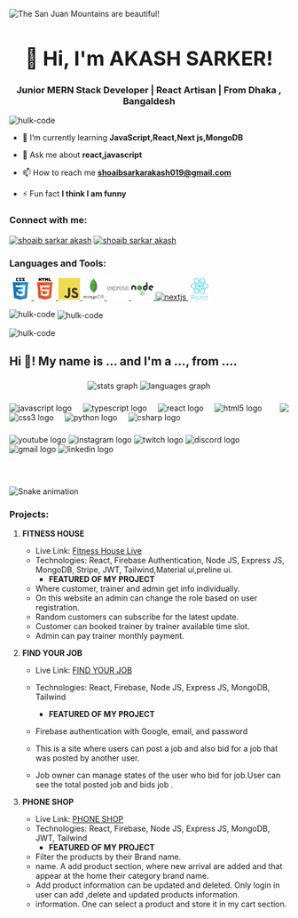 ![The San Juan Mountains are beautiful!](https://i.ibb.co/2hDqj9z/Purple-and-Blue-Neon-Gamer-Youtube-Banner.gif)

<h1 align="center" style="font-size: 36px;">👋 Hi, I'm AKASH SARKER!</h1>
<h3 align="center">Junior MERN Stack Developer | React Artisan | From Dhaka , Bangaldesh</h3>

<p align="left"> <img src="https://komarev.com/ghpvc/?username=hulk-code&label=Profile%20views&color=0e75b6&style=flat" alt="hulk-code" /> </p>

- 🌱 I’m currently learning **JavaScript,React,Next js,MongoDB**

- 💬 Ask me about **react,javascript**

- 📫 How to reach me **shoaibsarkarakash019@gmail.com**

- ⚡ Fun fact **I think I am funny**
  

<h3 align="left">Connect with me:</h3>
<p align="left">
<a href="https://linkedin.com/in/shoaib sarkar akash" target="blank"><img align="center" src="https://raw.githubusercontent.com/rahuldkjain/github-profile-readme-generator/master/src/images/icons/Social/linked-in-alt.svg" alt="shoaib sarkar akash" height="30" width="40" /></a>
<a href="https://fb.com/shoaib sarkar akash" target="blank"><img align="center" src="https://raw.githubusercontent.com/rahuldkjain/github-profile-readme-generator/master/src/images/icons/Social/facebook.svg" alt="shoaib sarkar akash" height="30" width="40" /></a>
</p>

<h3 align="left">Languages and Tools:</h3>
<p align="left"> 
   <a href="https://www.w3schools.com/css/" target="_blank" rel="noreferrer"> <img src="https://raw.githubusercontent.com/devicons/devicon/master/icons/css3/css3-original-wordmark.svg" alt="css3" width="40" height="40"/> </a> <a href="https://www.w3.org/html/" target="_blank" rel="noreferrer"> <img src="https://raw.githubusercontent.com/devicons/devicon/master/icons/html5/html5-original-wordmark.svg" alt="html5" width="40" height="40"/> </a><a href="https://developer.mozilla.org/en-US/docs/Web/JavaScript" target="_blank" rel="noreferrer"> <img src="https://raw.githubusercontent.com/devicons/devicon/master/icons/javascript/javascript-original.svg" alt="javascript" width="40" height="40"/> </a> <a href="https://www.mongodb.com/" target="_blank" rel="noreferrer"> <img src="https://raw.githubusercontent.com/devicons/devicon/master/icons/mongodb/mongodb-original-wordmark.svg" alt="mongodb" width="40" height="40"/> </a> 
    <a href="https://expressjs.com" target="_blank" rel="noreferrer"> <img src="https://raw.githubusercontent.com/devicons/devicon/master/icons/express/express-original-wordmark.svg" alt="express" width="40" height="40"/>
       <a href="https://nodejs.org" target="_blank" rel="noreferrer"> <img src="https://raw.githubusercontent.com/devicons/devicon/master/icons/nodejs/nodejs-original-wordmark.svg" alt="nodejs" width="40" height="40"/><a href="https://nextjs.org/" target="_blank" rel="noreferrer"> <img src="https://cdn.worldvectorlogo.com/logos/nextjs-2.svg" alt="nextjs" width="40" height="40"/> </a> <a href="https://reactjs.org/" target="_blank" rel="noreferrer"> <img src="https://raw.githubusercontent.com/devicons/devicon/master/icons/react/react-original-wordmark.svg" alt="react" width="40" height="40"/> </a> </p>

<p><img align="left" src="https://github-readme-stats.vercel.app/api/top-langs?username=hulk-code&show_icons=true&locale=en&layout=compact" alt="hulk-code" /></p>

<p>&nbsp;<img align="center" src="https://github-readme-stats.vercel.app/api?username=hulk-code&show_icons=true&locale=en" alt="hulk-code" /></p>

<p><img align="center" src="https://github-readme-streak-stats.herokuapp.com/?user=hulk-code&" alt="hulk-code" /></p>
<h2 align="left">Hi 👋! My name is ... and I'm a ..., from ....</h2>

###

<div align="center">
  <img src="https://github-readme-stats.vercel.app/api?username=maurodesouza&hide_title=false&hide_rank=false&show_icons=true&include_all_commits=true&count_private=true&disable_animations=false&theme=dracula&locale=en&hide_border=false" height="150" alt="stats graph"  />
  <img src="https://github-readme-stats.vercel.app/api/top-langs?username=maurodesouza&locale=en&hide_title=false&layout=compact&card_width=320&langs_count=5&theme=dracula&hide_border=false" height="150" alt="languages graph"  />
</div>

###

<img align="right" height="150" src="https://i.imgflip.com/65efzo.gif"  />

###

<div align="left">
  <img src="https://cdn.jsdelivr.net/gh/devicons/devicon/icons/javascript/javascript-original.svg" height="30" alt="javascript logo"  />
  <img width="12" />
  <img src="https://cdn.jsdelivr.net/gh/devicons/devicon/icons/typescript/typescript-original.svg" height="30" alt="typescript logo"  />
  <img width="12" />
  <img src="https://cdn.jsdelivr.net/gh/devicons/devicon/icons/react/react-original.svg" height="30" alt="react logo"  />
  <img width="12" />
  <img src="https://cdn.jsdelivr.net/gh/devicons/devicon/icons/html5/html5-original.svg" height="30" alt="html5 logo"  />
  <img width="12" />
  <img src="https://cdn.jsdelivr.net/gh/devicons/devicon/icons/css3/css3-original.svg" height="30" alt="css3 logo"  />
  <img width="12" />
  <img src="https://cdn.jsdelivr.net/gh/devicons/devicon/icons/python/python-original.svg" height="30" alt="python logo"  />
  <img width="12" />
  <img src="https://cdn.jsdelivr.net/gh/devicons/devicon/icons/csharp/csharp-original.svg" height="30" alt="csharp logo"  />
</div>

###

<div align="left">
  <img src="https://img.shields.io/static/v1?message=Youtube&logo=youtube&label=&color=FF0000&logoColor=white&labelColor=&style=for-the-badge" height="35" alt="youtube logo"  />
  <img src="https://img.shields.io/static/v1?message=Instagram&logo=instagram&label=&color=E4405F&logoColor=white&labelColor=&style=for-the-badge" height="35" alt="instagram logo"  />
  <img src="https://img.shields.io/static/v1?message=Twitch&logo=twitch&label=&color=9146FF&logoColor=white&labelColor=&style=for-the-badge" height="35" alt="twitch logo"  />
  <img src="https://img.shields.io/static/v1?message=Discord&logo=discord&label=&color=7289DA&logoColor=white&labelColor=&style=for-the-badge" height="35" alt="discord logo"  />
  <img src="https://img.shields.io/static/v1?message=Gmail&logo=gmail&label=&color=D14836&logoColor=white&labelColor=&style=for-the-badge" height="35" alt="gmail logo"  />
  <img src="https://img.shields.io/static/v1?message=LinkedIn&logo=linkedin&label=&color=0077B5&logoColor=white&labelColor=&style=for-the-badge" height="35" alt="linkedin logo"  />
</div>

###

<br clear="both">

<img src="https://raw.githubusercontent.com/maurodesouza/maurodesouza/output/snake.svg" alt="Snake animation" />

###
<h3 align="left">Projects:</h3>

1. **FITNESS HOUSE**

   - Live Link: [Fitness House Live](https://fittnesshouse-67e54.web.app)
   - Technologies: React, Firebase Authentication, Node JS, Express JS, MongoDB, Stripe, JWT, Tailwind,Material ui,preline ui.
     - **FEATURED OF MY PROJECT**
   - Where customer, trainer and admin get info individually.
   - On this website an admin can change the role based on user registration.
   - Random customers can subscribe for the latest update.
   - Customer can booked trainer by trainer available time slot. 
   - Admin can pay trainer monthly payment. 

2. **FIND YOUR JOB**
  
   -  Live Link: [FIND YOUR JOB](https://clever-marzipan-2ca7b3.netlify.app)
  
   - Technologies: React, Firebase, Node JS, Express JS, MongoDB, Tailwind
      - **FEATURED OF MY PROJECT**
   - Firebase authentication with Google, email, and password 
   - This is a site where users can post a job and also bid for a job that was posted by another user.
   - Job owner can manage states of the user who bid for job.User can see the total posted job and bids job .

     
4. **PHONE SHOP**
  
   - Live Link: [PHONE SHOP](https://incandescent-kheer-0aa31b.netlify.app)
   - Technologies: React, Firebase, Node JS, Express JS, MongoDB, JWT, Tailwind
      - **FEATURED OF MY PROJECT**
   - Filter the products by their Brand name.
   - name. A add product section, where new arrival are added and that appear at the home     their category brand   name.
   - Add product information can be updated and deleted. Only login in user can add ,delete and updated products   information.
   - information. One can select a product and store it in my cart section.  
